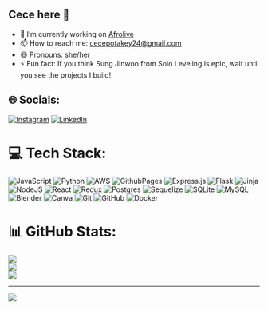 ## Cece here 👋

- 🔭 I’m currently working on [Afrolive](https://github.com/cecepot/AfroLive)
- 📫 How to reach me: cecepotakey24@gmail.com
- 😄 Pronouns: she/her
- ⚡ Fun fact: If you think Sung Jinwoo from Solo Leveling is epic, wait until you see the projects I build!

## 🌐 Socials:
[![Instagram](https://img.shields.io/badge/Instagram-%23E4405F.svg?logo=Instagram&logoColor=white)](https://instagram.com/cece._p) [![LinkedIn](https://img.shields.io/badge/LinkedIn-%230077B5.svg?logo=linkedin&logoColor=white)](https://linkedin.com/in/www.linkedin.com/in/cecepot) 

# 💻 Tech Stack:
![JavaScript](https://img.shields.io/badge/javascript-%23323330.svg?style=flat&logo=javascript&logoColor=%23F7DF1E) ![Python](https://img.shields.io/badge/python-3670A0?style=flat&logo=python&logoColor=ffdd54) ![AWS](https://img.shields.io/badge/AWS-%23FF9900.svg?style=flat&logo=amazon-aws&logoColor=white) ![GithubPages](https://img.shields.io/badge/github%20pages-121013?style=flat&logo=github&logoColor=white) ![Express.js](https://img.shields.io/badge/express.js-%23404d59.svg?style=flat&logo=express&logoColor=%2361DAFB) ![Flask](https://img.shields.io/badge/flask-%23000.svg?style=flat&logo=flask&logoColor=white) ![Jinja](https://img.shields.io/badge/jinja-white.svg?style=flat&logo=jinja&logoColor=black) ![NodeJS](https://img.shields.io/badge/node.js-6DA55F?style=flat&logo=node.js&logoColor=white) ![React](https://img.shields.io/badge/react-%2320232a.svg?style=flat&logo=react&logoColor=%2361DAFB) ![Redux](https://img.shields.io/badge/redux-%23593d88.svg?style=flat&logo=redux&logoColor=white) ![Postgres](https://img.shields.io/badge/postgres-%23316192.svg?style=flat&logo=postgresql&logoColor=white) ![Sequelize](https://img.shields.io/badge/Sequelize-52B0E7?style=flat&logo=Sequelize&logoColor=white) ![SQLite](https://img.shields.io/badge/sqlite-%2307405e.svg?style=flat&logo=sqlite&logoColor=white) ![MySQL](https://img.shields.io/badge/mysql-4479A1.svg?style=flat&logo=mysql&logoColor=white) ![Blender](https://img.shields.io/badge/blender-%23F5792A.svg?style=flat&logo=blender&logoColor=white) ![Canva](https://img.shields.io/badge/Canva-%2300C4CC.svg?style=flat&logo=Canva&logoColor=white) ![Git](https://img.shields.io/badge/git-%23F05033.svg?style=flat&logo=git&logoColor=white) ![GitHub](https://img.shields.io/badge/github-%23121011.svg?style=flat&logo=github&logoColor=white) ![Docker](https://img.shields.io/badge/docker-%230db7ed.svg?style=flat&logo=docker&logoColor=white)
# 📊 GitHub Stats:
![](https://github-readme-stats.vercel.app/api?username=cecepot&theme=radical&hide_border=false&include_all_commits=false&count_private=false)<br/>
![](https://github-readme-streak-stats.herokuapp.com/?user=cecepot&theme=radical&hide_border=false)<br/>
![](https://github-readme-stats.vercel.app/api/top-langs/?username=cecepot&theme=radical&hide_border=false&include_all_commits=false&count_private=false&layout=compact)

---
[![](https://visitcount.itsvg.in/api?id=cecepot&icon=5&color=10)](https://visitcount.itsvg.in)

<!-- Proudly created with GPRM ( https://gprm.itsvg.in ) -->
